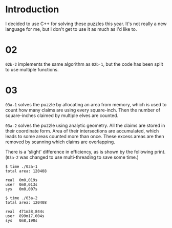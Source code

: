 # Introduction

I decided to use C++ for solving these puzzles this year. It's not really a new language for me, but I don't get to use
it as much as I'd like to.

# 02

`02b-2` implements the same algorithm as `02b-1`, but the code has been split to use multiple functions.

# 03

`03a-1` solves the puzzle by allocating an area from memory, which is used to count how many claims are using every
square-inch. Then the number of square-inches claimed by multiple elves are counted.

`03a-2` solves the puzzle using analytic geometry. All the claims are stored in their coordinate form. Area of their
intersections are accumulated, which leads to some areas counted more than once. These excess areas are then removed by
scanning which claims are overlapping.

There is a 'slight' difference in efficiency, as is shown by the following print. (`03a-2` was changed to use
multi-threading to save some time.)

```
$ time ./03a-1
total area: 120408

real  0m0,019s
user  0m0,013s
sys   0m0,007s

$ time ./03a-2
total area: 120408

real  471m38,844s
user  899m17,004s
sys   0m8,190s
```
